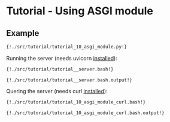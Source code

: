 # Tutorial - Using ASGI module

## Example

```python
{!./src/tutorial/tutorial_10_asgi_module.py!}
```

Running the server (needs uvicorn [installed](https://www.uvicorn.org)):

```bash
{!./src/tutorial/tutorial__server.bash!}
```

```
{!./src/tutorial/tutorial__server.bash.output!}
```

Quering the server (needs curl [installed](https://curl.haxx.se/docs/install.html)):

```bash
{!./src/tutorial/tutorial_10_asgi_module_curl.bash!}
```

```
{!./src/tutorial/tutorial_10_asgi_module_curl.bash.output!}
```

